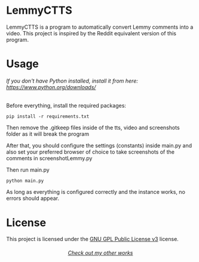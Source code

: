 # LemmyCTTS

LemmyCTTS is a program to automatically convert Lemmy comments into a video. This project is inspired by the Reddit equivalent version of this program.

# Usage
###### If you don't have Python installed, install it from here: https://www.python.org/downloads/

Before everything, install the required packages:
```
pip install -r requirements.txt
```

Then remove the .gitkeep files inside of the tts, video and screenshots folder as it will break the program

After that, you should configure the settings (constants) inside main.py and also set your preferred browser of choice to take screenshots of the comments in screenshotLemmy.py

Then run main.py
```
python main.py
```

As long as everything is configured correctly and the instance works, no errors should appear.

# License
This project is licensed under the [GNU GPL Public License v3](https://www.gnu.org/licenses/gpl-3.0.html) license.

###### <p align="center">[Check out my other works](https://github.com/Asudox?tab=repositories)</p>
